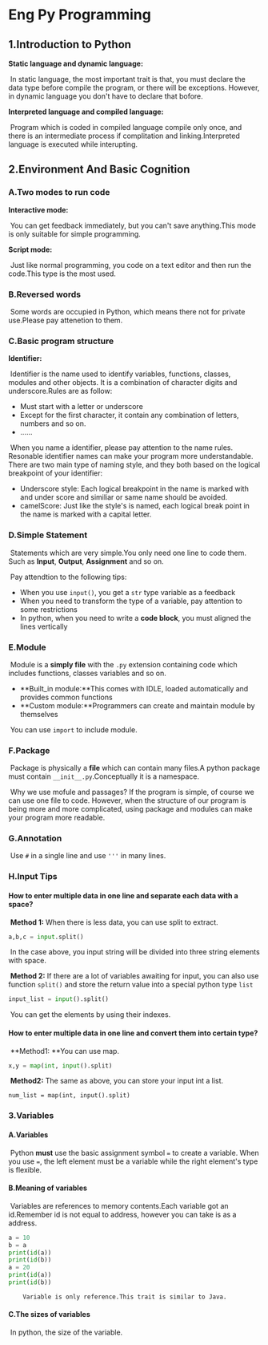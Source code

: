 # Eng Py Programming

## 1.Introduction to Python

**Static language and dynamic language:**

​		In static language, the most important trait is that, you must declare the data type before compile the program, or there will be exceptions. However, in dynamic language you don't have to declare that bofore.

**Interpreted language and compiled language:**

​		Program which is coded in compiled language compile only once, and there is an intermediate process if complitation and linking.Interpreted language is executed while interupting.

## 2.Environment And Basic Cognition

### **A.Two modes to run code**

**Interactive mode:**

​		You can get feedback immediately, but you can't save anything.This mode is only suitable for simple programming.

**Script mode:**

​		Just like normal programming, you code on a text editor and then run the code.This type is the most used.

### B.Reversed words

​		Some words are occupied in Python, which means there not for private use.Please pay attenetion to them.

### **C.Basic program structure**

**Identifier:**

​		Identifier is the name used to identify variables, functions, classes, modules and other objects. It is a combination of character digits and underscore.Rules are as follow:

- Must start with a letter or underscore
- Except for the first character, it contain any combination of letters, numbers and so on.
- ......

​		When you name a identifier, please pay attention to the name rules. Resonable identifier names can make your program more understandable. There are two main type of naming style, and they both based on the logical breakpoint of your identifier:

- Underscore style: Each logical breakpoint in the name is marked with and under score and similiar or same name should be avoided.
- camelScore: Just like the style's is named, each logical break point in the name is marked with a capital letter.

### **D.Simple Statement**

​		Statements which are very simple.You only need one line to code them. Such as **Input**, **Output**, **Assignment** and so on.

​		Pay attendtion to the following tips: 

- When you use `input()`, you get a `str` type variable as a feedback
- When you need to transform the type of a variable, pay attention to some restrictions
- In python, when you need to write a **code block**, you must aligned the lines vertically

### E.Module

​		Module is a **simply file** with the `.py` extension containing code which includes functions, classes variables and so on.

- **Built_in module:**This comes with IDLE, loaded automatically and provides common functions
- **Custom module:**Programmers can create and maintain module by themselves

​		You can use `import` to include module.

### F.Package

​		Package is physically a **file** which can contain many files.A python package must contain `__init__.py`.Conceptually it is a namespace.

​		Why we use mofule and passages? If the program is simple, of course we can use one file to code. However, when the structure of our program is being more and more complicated, using package and modules can make your program more readable.

### G.Annotation

​		Use `#` in a single line and use `'''` in many lines.

### H.Input Tips

#### How to enter multiple data in one line and separate each data with a space?

​		**Method 1:** When there is less data, you can use split to extract.

```python
a,b,c = input.split()
```

​		In the case above, you input string will be divided into three string elements with space.

​		**Method 2:** If there are a lot of variables awaiting for input, you can also use function `split()` and store the return value into a special python type `list`

```python
input_list = input().split()
```

​		You can get the elements by using their indexes.

#### How to enter multiple data in one line and convert them into certain type?

​		**Method1: **You can use map.

```python
x,y = map(int, input().split)
```

​		**Method2:** The same as above, you can store your input int a list.

```
num_list = map(int, input().split)
```

###  3.Variables

#### A.Variables

​		Python **must** use the basic assignment symbol `=` to create a variable. When you use `=`, the left element must be a variable while the right element's type is flexible.

#### **B.Meaning of variables**

​		Variables are references to memory contents.Each variable got an id.Remember id is not equal to address, however you can take is as a address.

```Python
a = 10
b = a
print(id(a))
print(id(b))
a = 20
print(id(a))
print(id(b))
```

 		Variable is only reference.This trait is similar to Java.

#### C.The sizes of variables

​		In python, the size of the variable.